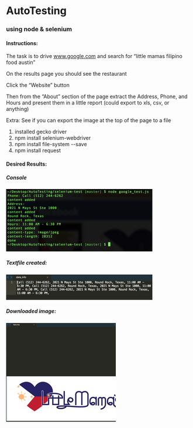 # AutoTesting
### using node &amp; selenium 

#### Instructions:

The task is to drive www.google.com and search for “little mamas filipino food austin”

On the results page you should see the restaurant

Click the “Website” button

Then from the “About” section of the page extract the Address, Phone, and Hours and present them in a little report (could export to xls, csv, or anything)

Extra: See if you can export the image at the top of the page to a file



1. installed gecko driver
2. npm install selenium-webdriver
3. npm install file-system --save
4. npm install request

#### Desired Results:
##### Console
![console](https://github.com/joycedelatorre/AutoTesting/blob/master/selenium-test/readMe_image/console.png "results")

##### Textfile created:
![txtfile](https://github.com/joycedelatorre/AutoTesting/blob/master/selenium-test/readMe_image/data.png "txtfile")


##### Downloaded image:
![downloadedImage](https://github.com/joycedelatorre/AutoTesting/blob/master/selenium-test/readMe_image/logo.png "downloadedImage")


